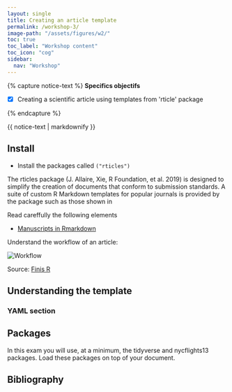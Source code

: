 ```yaml
---
layout: single
title: Creating an article template
permalink: /workshop-3/
image-path: "/assets/figures/w2/"
toc: true
toc_label: "Workshop content"
toc_icon: "cog"
sidebar:
  nav: "Workshop"
---
```



{% capture notice-text %}
**Specifics objectifs**

- [X] Creating a scientific article using templates from 'rticle' package


{% endcapture %}

<div class="notice--info">
  {{ notice-text | markdownify }}
</div>



## Install

- Install the packages called `("rticles")`

The rticles package (J. Allaire, Xie, R Foundation, et al. 2019) is designed to simplify the creation of documents that conform to submission standards. A suite of custom R Markdown templates for popular journals is provided by the package such as those shown in 



Read careffully the following elements

-  [Manuscripts in Rmarkdown](https://stirlingcodingclub.github.io/Manuscripts_in_Rmarkdown/Rmarkdown_notes.html)
  

Understand the workflow of an article:

![Workflow](https://stateofther.github.io/finistR2018/img/schema_rmd.png)

Source: [Finis R](https://stateofther.github.io/finistR2018/atelier3_advancedrmd.html)



## Understanding the template

### YAML section




## Packages

In this exam you will use, at a minimum, the tidyverse and nycflights13 packages. 
Load these packages on top of your document.



## Bibliography